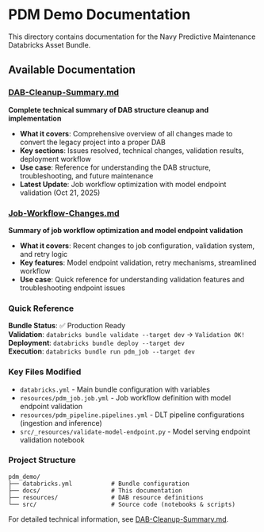 # PDM Demo Documentation

This directory contains documentation for the Navy Predictive Maintenance Databricks Asset Bundle.

## Available Documentation

### [DAB-Cleanup-Summary.md](./DAB-Cleanup-Summary.md)
**Complete technical summary of DAB structure cleanup and implementation**

- **What it covers**: Comprehensive overview of all changes made to convert the legacy project into a proper DAB
- **Key sections**: Issues resolved, technical changes, validation results, deployment workflow  
- **Use case**: Reference for understanding the DAB structure, troubleshooting, and future maintenance
- **Latest Update**: Job workflow optimization with model endpoint validation (Oct 21, 2025)

### [Job-Workflow-Changes.md](./Job-Workflow-Changes.md) 
**Summary of job workflow optimization and model endpoint validation**

- **What it covers**: Recent changes to job configuration, validation system, and retry logic
- **Key features**: Model endpoint validation, retry mechanisms, streamlined workflow
- **Use case**: Quick reference for understanding validation features and troubleshooting endpoint issues

### Quick Reference

**Bundle Status**: ✅ Production Ready  
**Validation**: `databricks bundle validate --target dev` → `Validation OK!`  
**Deployment**: `databricks bundle deploy --target dev`  
**Execution**: `databricks bundle run pdm_job --target dev`

### Key Files Modified
- `databricks.yml` - Main bundle configuration with variables
- `resources/pdm_job.job.yml` - Job workflow definition with model endpoint validation
- `resources/pdm_pipeline.pipelines.yml` - DLT pipeline configurations (ingestion and inference)
- `src/_resources/validate-model-endpoint.py` - Model serving endpoint validation notebook

### Project Structure
```
pdm_demo/
├── databricks.yml           # Bundle configuration
├── docs/                    # This documentation
├── resources/               # DAB resource definitions
└── src/                     # Source code (notebooks & scripts)
```

For detailed technical information, see [DAB-Cleanup-Summary.md](./DAB-Cleanup-Summary.md).
